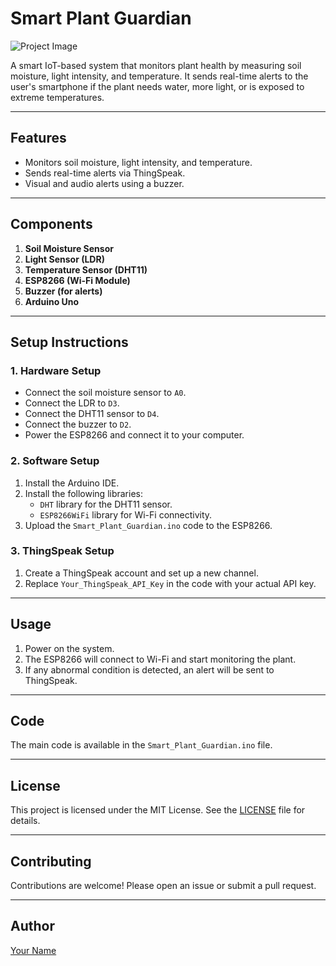# Smart Plant Guardian

![Project Image](https://via.placeholder.com/500x300) <!-- Add a project image if available -->

A smart IoT-based system that monitors plant health by measuring soil moisture, light intensity, and temperature. It sends real-time alerts to the user's smartphone if the plant needs water, more light, or is exposed to extreme temperatures.

---

## **Features**
- Monitors soil moisture, light intensity, and temperature.
- Sends real-time alerts via ThingSpeak.
- Visual and audio alerts using a buzzer.

---

## **Components**
1. **Soil Moisture Sensor**
2. **Light Sensor (LDR)**
3. **Temperature Sensor (DHT11)**
4. **ESP8266 (Wi-Fi Module)**
5. **Buzzer (for alerts)**
6. **Arduino Uno**

---

## **Setup Instructions**

### **1. Hardware Setup**
- Connect the soil moisture sensor to `A0`.
- Connect the LDR to `D3`.
- Connect the DHT11 sensor to `D4`.
- Connect the buzzer to `D2`.
- Power the ESP8266 and connect it to your computer.

### **2. Software Setup**
1. Install the Arduino IDE.
2. Install the following libraries:
   - `DHT` library for the DHT11 sensor.
   - `ESP8266WiFi` library for Wi-Fi connectivity.
3. Upload the `Smart_Plant_Guardian.ino` code to the ESP8266.

### **3. ThingSpeak Setup**
1. Create a ThingSpeak account and set up a new channel.
2. Replace `Your_ThingSpeak_API_Key` in the code with your actual API key.

---

## **Usage**
1. Power on the system.
2. The ESP8266 will connect to Wi-Fi and start monitoring the plant.
3. If any abnormal condition is detected, an alert will be sent to ThingSpeak.

---

## **Code**
The main code is available in the `Smart_Plant_Guardian.ino` file.

---

## **License**
This project is licensed under the MIT License. See the [LICENSE](LICENSE) file for details.

---

## **Contributing**
Contributions are welcome! Please open an issue or submit a pull request.

---

## **Author**
[Your Name](https://github.com/yourusername)
